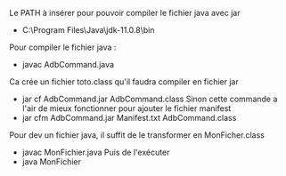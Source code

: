 Le PATH à insérer pour pouvoir compiler le fichier java avec jar
- C:\Program Files\Java\jdk-11.0.8\bin

Pour compiler le fichier java : 
- javac AdbCommand.java

Ca crée un fichier toto.class qu'il faudra compiler en fichier jar
- jar cf AdbCommand.jar AdbCommand.class
Sinon cette commande a l'air de mieux fonctionner pour ajouter le fichier manifest
- jar cfm AdbCommand.jar Manifest.txt AdbCommand.class

Pour dev un fichier java, il suffit de le transformer en MonFicher.class
- javac MonFichier.java
Puis de l'exécuter 
- java MonFichier